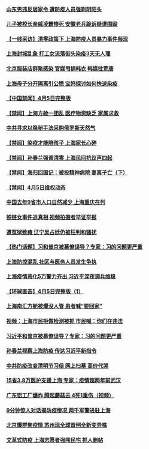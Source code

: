 #### [山东男违反居家令 遭防疫人员强剃阴阳头](../pages/prog204/a103392829.md) 
#### [儿子被校长亲戚凌霸惨死 安徽老兵跪诉疑遭围殴](../pages/prog204/a103392757.md) 
#### [【一线采访】清零政策下 上海防疫人员暴力事件频现](../pages/prog204/a103392772.md) 
#### [上海封城乱象 打工女流落街头染疫3天无人理](../pages/prog204/a103392759.md) 
#### [北京服装店群聚感染 官媒甩锅韩衣 韩媒批荒唐](../pages/prog204/a103392699.md) 
#### [上海母子分开隔离引公愤 宝妈探讨如何快速染疫](../pages/prog204/a103392625.md) 
#### [【中国禁闻】4月5日完整版](../pages/prog204/a103392674.md) 
#### [【禁闻】上海方舱一团乱 医疗物资缺乏 家属求救](../pages/prog204/a103392647.md) 
#### [中共寻求以隐秘手法采购俄罗斯天然气](../pages/prog204/a103392561.md) 
#### [【禁闻】染疫才能陪孩子 上海家长心碎](../pages/prog204/a103392649.md) 
#### [【禁闻】孙春兰强调清零 上海民间抗议声四起](../pages/prog204/a103392654.md) 
#### [【禁闻】海归回国记：被投精神病院 妻离子亡（下）](../pages/prog204/a103392565.md) 
#### [【禁闻】4月5日维权动态](../pages/prog204/a103392635.md) 
#### [中国去年9省市人口自然减少 上海重庆在列](../pages/prog204/a103392590.md) 
#### [铁链女事件追真相 视频拍摄者举证举报](../pages/prog204/a103392400.md) 
#### [遭冤狱致瘫 辽宁吴占廷仍被枉判和骚扰](../pages/prog204/a103392343.md) 
#### [【热门话题】习和普京被幕僚误导？专家：习的问题更严重](../pages/prog204/a103392480.md) 
#### [上海防控混乱 社区与医务人员发生争执](../pages/prog204/a103392405.md) 
#### [上海疫情恶化5万警力齐出 习近平深夜调兵维稳](../pages/prog204/a103392455.md) 
#### [【环球直击】4月5日完整版（1）](../pages/prog204/a103392448.md) 
#### [上海南汇方舱被爆没人管 患者喊“要回家”](../pages/prog204/a103392413.md) 
#### [视频：上海市民拒做检测被抓 市民喊：你们在违法](../pages/prog204/a103392212.md) 
#### [习近平和普京被幕僚误导？专家：习的问题更严重](../pages/prog204/a103392336.md) 
#### [孙春兰视察上海防疫 传达习近平新指令](../pages/prog204/a103392282.md) 
#### [中共防疫改变清明节习俗 网上扫墓 高价代哭](../pages/prog204/a103392242.md) 
#### [15省3.8万医护支援上海 专家：疫情超两年前武汉](../pages/prog204/a103392207.md) 
#### [广东铝工厂爆炸 腾起蘑菇云 4死1重伤（视频）](../pages/prog204/a103392064.md) 
#### [9分钟惊人对话揭防疫惨况 两千军警进驻上海](../pages/prog204/a103392073.md) 
#### [北京爆群聚疫情 苏州现全球首例全新变异株](../pages/prog204/a103391918.md) 
#### [文革式防疫 上海志愿者强闯民宅 抓人删帖](../pages/prog204/a103392046.md) 
